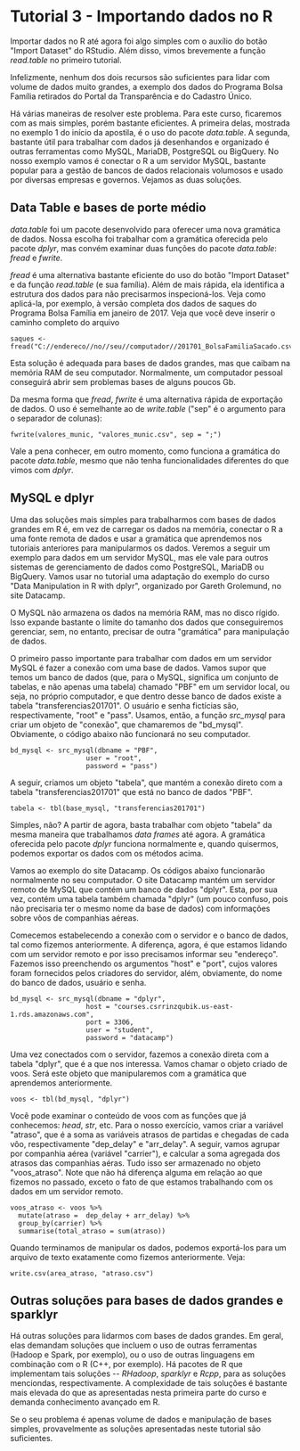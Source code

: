 # Tutorial 3 - Importando dados no R

Importar dados no R até agora foi algo simples com o auxílio do botão "Import Dataset" do RStudio. Além disso, vimos brevemente a função _read.table_ no primeiro tutorial.

Infelizmente, nenhum dos dois recursos são suficientes para lidar com volume de dados muito grandes, a exemplo dos dados do Programa Bolsa Família retirados do Portal da Transparência e do Cadastro Único.

Há várias maneiras de resolver este problema. Para este curso, ficaremos com as mais simples, porém bastante eficientes. A primeira delas, mostrada no exemplo 1 do início da apostila, é o uso do pacote _data.table_. A segunda, bastante útil para trabalhar com dados já desenhandos e organizado é outras ferramentas como MySQL, MariaDB, PostgreSQL ou BigQuery. No nosso exemplo vamos  é conectar o R a um servidor MySQL, bastante popular para a gestão de bancos de dados relacionais volumosos e usado por diversas empresas e governos. Vejamos as duas soluções.

## Data Table e bases de porte médio

_data.table_ foi um pacote desenvolvido para oferecer uma nova gramática de dados. Nossa escolha foi trabalhar com a gramática oferecida pelo pacote _dplyr_, mas convém examinar duas funções do pacote _data.table_: _fread_ e _fwrite_.

_fread_ é uma alternativa bastante eficiente do uso do botão "Import Dataset" e da função _read.table_ (e sua família). Além de mais rápida, ela identifica a estrutura dos dados para não precisarmos inspecioná-los. Veja como aplicá-la, por exemplo, à versão completa dos dados de saques do Programa Bolsa Família em janeiro de 2017. Veja que você deve inserir o caminho completo do arquivo

```{r}
saques <- fread("C://endereco//no//seu//computador//201701_BolsaFamiliaSacado.csv")
```

Esta solução é adequada para bases de dados grandes, mas que caibam na memória RAM de seu computador. Normalmente, um computador pessoal conseguirá abrir sem problemas bases de alguns poucos Gb.

Da mesma forma que _fread_, _fwrite_ é uma alternativa rápida de exportação de dados. O uso é semelhante ao de _write.table_ ("sep" é o argumento para o separador de colunas):

```{r}
fwrite(valores_munic, "valores_munic.csv", sep = ";")
```

Vale a pena conhecer, em outro momento, como funciona a gramática do pacote _data.table_, mesmo que não tenha funcionalidades diferentes do que vimos com _dplyr_.

## MySQL e dplyr

Uma das soluções mais simples para trabalharmos com bases de dados grandes em R é, em vez de carregar os dados na memória, conectar o R a uma fonte remota de dados e usar a gramática que aprendemos nos tutoriais anteriores para manipularmos os dados. Veremos a seguir um exemplo para dados em um servidor MySQL, mas ele vale para outros sistemas de gerenciamento de dados como PostgreSQL, MariaDB ou BigQuery. Vamos usar no tutorial uma adaptação do exemplo do curso "Data Manipulation in R with dplyr", organizado por Gareth Grolemund, no site Datacamp.

O MySQL não armazena os dados na memória RAM, mas no disco rígido. Isso expande bastante o limite do tamanho dos dados que conseguiremos gerenciar, sem, no entanto, precisar de outra "gramática" para manipulação de dados.

O primeiro passo importante para trabalhar com dados em um servidor MySQL é fazer a conexão com uma base de dados. Vamos supor que temos um banco de dados (que, para o MySQL, significa um conjunto de tabelas, e não apenas uma tabela) chamado "PBF" em um servidor local, ou seja, no próprio computador, e que dentro desse banco de dados existe a tabela "transferencias201701". O usuário e senha fictícias são, respectivamente, "root" e "pass". Usamos, então, a função _src\_mysql_ para criar um objeto de "conexão", que chamaremos de "bd_mysql". Obviamente, o código abaixo não funcionará no seu computador.

```{r}
bd_mysql <- src_mysql(dbname = "PBF", 
                   user = "root",
                   password = "pass")
```

A seguir, criamos um objeto "tabela", que mantém a conexão direto com a tabela "transferencias201701" que está no banco de dados "PBF".

```{r}
tabela <- tbl(base_mysql, "transferencias201701")
```

Simples, não? A partir de agora, basta trabalhar com objeto "tabela" da mesma maneira que trabalhamos _data frames_ até agora. A gramática oferecida pelo pacote _dplyr_ funciona normalmente e, quando quisermos, podemos exportar os dados com os métodos acima.

Vamos ao exemplo do site Datacamp. Os códigos abaixo funcionarão normalmente no seu computador. O site Datacamp mantém um servidor remoto de MySQL que contém um banco de dados "dplyr". Esta, por sua vez, contém uma tabela também chamada "dplyr" (um pouco confuso, pois não precisaria ter o mesmo nome da base de dados) com informações sobre vôos de companhias aéreas.

Comecemos estabelecendo a conexão com o servidor e o banco de dados, tal como fizemos anteriormente. A diferença, agora, é que estamos lidando com um servidor remoto e por isso precisamos informar seu "endereço". Fazemos isso preenchendo os argumentos "host" e "port", cujos valores foram fornecidos pelos criadores do servidor, além, obviamente, do nome do banco de dados, usuário e senha.

```{r}
bd_mysql <- src_mysql(dbname = "dplyr", 
                   host = "courses.csrrinzqubik.us-east-1.rds.amazonaws.com", 
                   port = 3306, 
                   user = "student",
                   password = "datacamp")
```

Uma vez conectados com o servidor, fazemos a conexão direta com a tabela "dplyr", que é a que nos interessa. Vamos chamar o objeto criado de voos. Será este objeto que manipularemos com a gramática que aprendemos anteriormente.

```{r}
voos <- tbl(bd_mysql, "dplyr")
```

Você pode examinar o conteúdo de voos com as funções que já conhecemos: _head_, _str_, etc. Para o nosso exercício, vamos criar a variável "atraso", que é a soma as variáveis atrasos de partidas e chegadas de cada vôo, respectivamente "dep_delay" e "arr_delay". A seguir, vamos agrupar por companhia aérea (variável "carrier"), e calcular a soma agregada dos atrasos das companhias aéras. Tudo isso ser armazenado no objeto "voos_atraso". Note que não há diferença alguma em relação ao que fizemos no passado, exceto o fato de que estamos trabalhando com os dados em um servidor remoto.

```{r}
voos_atraso <- voos %>% 
  mutate(atraso =  dep_delay + arr_delay) %>%
  group_by(carrier) %>%
  summarise(total_atraso = sum(atraso))
```

Quando terminamos de manipular os dados, podemos exportá-los para um arquivo de texto exatamente como fizemos anteriormente. Veja:

```{r}
write.csv(area_atraso, "atraso.csv")
```

## Outras soluções para bases de dados grandes e sparklyr

Há outras soluções para lidarmos com bases de dados grandes. Em geral, elas demandam soluções que incluem o uso de outras ferramentas (Hadoop e Spark, por exemplo), ou o uso de outras linguagens em combinação com o R (C++, por exemplo). Há pacotes de R que implementam tais soluções -- _RHadoop_, _sparklyr_ e _Rcpp_, para as soluções menciondas, respectivamente. A complexidade de tais soluções é bastante mais elevada do que as apresentadas nesta primeira parte do curso e demanda conhecimento avançado em R.

Se o seu problema é apenas volume de dados e manipulação de bases simples, provavelmente as soluções apresentadas neste tutorial são suficientes. 
